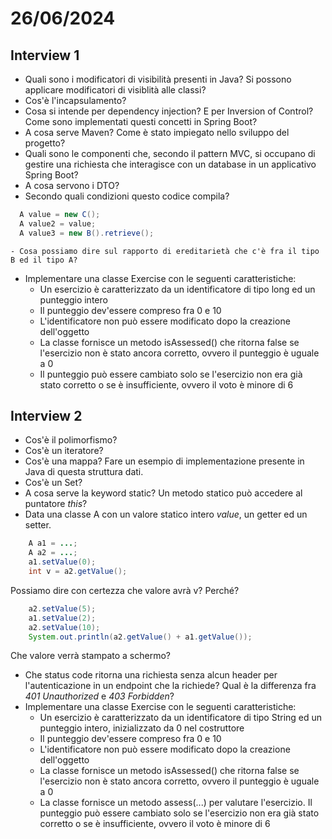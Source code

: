 # 26/06/2024
## Interview 1
- Quali sono i modificatori di visibilità presenti in Java? Si possono applicare modificatori di visiblità alle classi?
- Cos'è l'incapsulamento?
- Cosa si intende per dependency injection? E per Inversion of Control? Come sono implementati questi concetti in Spring Boot?
- A cosa serve Maven? Come è stato impiegato nello sviluppo del progetto?
- Quali sono le componenti che, secondo il pattern MVC, si occupano di gestire una richiesta che interagisce con un database in un applicativo Spring Boot?
- A cosa servono i DTO?
- Secondo quali condizioni questo codice compila?
```java
  A value = new C();
  A value2 = value;
  A value3 = new B().retrieve();
```
    - Cosa possiamo dire sul rapporto di ereditarietà che c'è fra il tipo B ed il tipo A?
- Implementare una classe Exercise con le seguenti caratteristiche:
  - Un esercizio è caratterizzato da un identificatore di tipo long ed un punteggio intero
  - Il punteggio dev'essere compreso fra 0 e 10
  - L'identificatore non può essere modificato dopo la creazione dell'oggetto
  - La classe fornisce un metodo isAssessed() che ritorna false se l'esercizio non è stato ancora corretto, ovvero il punteggio è uguale a 0
  - Il punteggio può essere cambiato solo se l'esercizio non era già stato corretto o se è insufficiente, ovvero il voto è minore di 6

## Interview 2
- Cos'è il polimorfismo?
- Cos'è un iteratore?
- Cos'è una mappa? Fare un esempio di implementazione presente in Java di questa struttura dati.
- Cos'è un Set?
- A cosa serve la keyword static? Un metodo statico può accedere al puntatore *this*?
- Data una classe A con un valore statico intero *value*, un getter ed un setter. 
```java
    A a1 = ...;
    A a2 = ...;
    a1.setValue(0);
    int v = a2.getValue();
```
Possiamo dire con certezza che valore avrà v? Perché?
```java
    a2.setValue(5);
    a1.setValue(2);
    a2.setValue(10);
    System.out.println(a2.getValue() + a1.getValue());
```
Che valore verrà stampato a schermo?
- Che status code ritorna una richiesta senza alcun header per l'autenticazione in un endpoint che la richiede? Qual è la differenza fra *401 Unauthorized* e *403 Forbidden*?
- Implementare una classe Exercise con le seguenti caratteristiche:
  - Un esercizio è caratterizzato da un identificatore di tipo String ed un punteggio intero, inizializzato da 0 nel costruttore
  - Il punteggio dev'essere compreso fra 0 e 10
  - L'identificatore non può essere modificato dopo la creazione dell'oggetto
  - La classe fornisce un metodo isAssessed() che ritorna false se l'esercizio non è stato ancora corretto, ovvero il punteggio è uguale a 0
  - La classe fornisce un metodo assess(...) per valutare l'esercizio. Il punteggio può essere cambiato solo se l'esercizio non era già stato corretto o se è insufficiente, ovvero il voto è minore di 6
